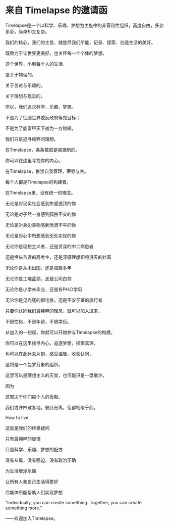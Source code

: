 # 来自 Timelapse 的邀请函


Timelapse是一个以科学、乐趣、梦想为主旋律的非营利性组织，高度自由，多姿多彩，简单却又复杂。

我们的核心，我们的主旨，就是尽我们所能，记录、探索、创造生活的美好。

既致力于让世界更美好，也关怀每一个个体的梦想。


这个世界，小到每个人的生活，

是关于物理的，

关于苦难与乐趣的，

关于理想与现实的，

所以，我们追求科学、乐趣、梦想。

不是为了征服世界或反政府等鬼目标；

不是为了能富甲天下成为一方财阀，

我们只是追寻纯粹的理想。


在Timelapse，条条框框是被抵制的。

你可以在这里寻找你的内心。

在Timelapse，推崇自我管理，荣辱与共。

每个人都是Timelapse的构建者。

在Timelapse里，没有统一的理念。


无论是对现实社会感到失望透顶的你

无论是对孑然一身感到孤独不安的你

无论是对身边事物感到愤懑不平的你

无论是对心中所想感到无处实现的你

无论你是理想主义者，还是资深的中二病患者

还是埋头苦读的高考生，还是深感理想即将泯灭的社畜

无论你是从未出国，还是海飘多年

无论你是工地蓝领，还是公司白领

无论你是小学未毕业，还是有PH.D学历

无论你是见光死的御宅族，还是不安于室的旅行者

只要你认同我们最纯粹的理念，就可以加入进来，

不限性格，不限年龄，不限学历。


从加入的一刻起，你就可以开始参与Timelapse的构建。

你可以在这里找寻内心，追逐梦想，探索真理，

也可以在此休息片刻，感受温暖，收获认同，

这将是一个包罗万象的组织。

这里可以是理想主义的天堂，也可能只是一盘散沙，

因为

这取决于你们每个人的贡献。


我们或许四散各地，彼此分离，但都相聚于此。


How to live

这就是我们的终极疑问


只有最纯粹的旋律

只是科学、乐趣、梦想的配方

没有从属，没有强迫，没有政治正确

为生活增添乐趣

让所有人和自己生活得更好

尽集体所能帮助人们实现梦想

“Individually, you can create something. Together, you can create something more.”

——欢迎加入Timelapse。

